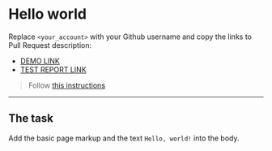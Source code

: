 # Hello world
Replace `<your_account>` with your Github username and copy the links to Pull Request description:
- [DEMO LINK](https://Viktoria-Moroz.github.io/layout_hello-world/)
- [TEST REPORT LINK](https://Viktoria-Moroz.github.io/layout_hello-world/report/html_report/)

> Follow [this instructions](https://mate-academy.github.io/layout_task-guideline/#how-to-solve-the-layout-tasks-on-github)
___

## The task
Add the basic page markup and the text `Hello, world!` into the body.
